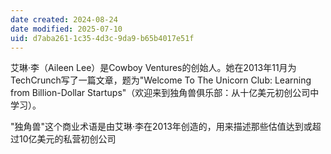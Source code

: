 ```yaml
---
date created: 2024-08-24
date modified: 2025-07-10
uid: d7aba261-1c35-4d3c-9da9-b65b4017e51f
---
```


艾琳·李（Aileen Lee）是Cowboy Ventures的创始人。她在2013年11月为TechCrunch写了一篇文章，题为"Welcome To The Unicorn Club: Learning from Billion-Dollar Startups"（欢迎来到独角兽俱乐部：从十亿美元初创公司中学习）。

"独角兽"这个商业术语是由艾琳·李在2013年创造的，用来描述那些估值达到或超过10亿美元的私营初创公司
